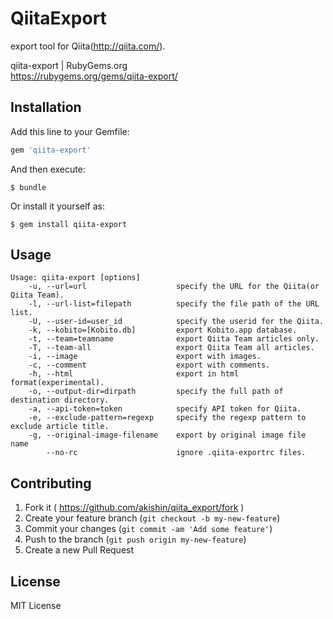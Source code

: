 # QiitaExport

export tool for Qiita(http://qiita.com/).

qiita-export | RubyGems.org  
https://rubygems.org/gems/qiita-export/

## Installation

Add this line to your Gemfile:

```ruby
gem 'qiita-export'
```

And then execute:

```
$ bundle
```

Or install it yourself as:

```
$ gem install qiita-export
```

## Usage

```
Usage: qiita-export [options]
    -u, --url=url                    specify the URL for the Qiita(or Qiita Team).
    -l, --url-list=filepath          specify the file path of the URL list.
    -U, --user-id=user_id            specify the userid for the Qiita.
    -k, --kobito=[Kobito.db]         export Kobito.app database.
    -t, --team=teamname              export Qiita Team articles only.
    -T, --team-all                   export Qiita Team all articles.
    -i, --image                      export with images.
    -c, --comment                    export with comments.
    -h, --html                       export in html format(experimental).
    -o, --output-dir=dirpath         specify the full path of destination directory.
    -a, --api-token=token            specify API token for Qiita.
    -e, --exclude-pattern=regexp     specify the regexp pattern to exclude article title.
    -g, --original-image-filename    export by original image file name
        --no-rc                      ignore .qiita-exportrc files.
```

## Contributing

1. Fork it ( https://github.com/akishin/qiita_export/fork )
2. Create your feature branch (`git checkout -b my-new-feature`)
3. Commit your changes (`git commit -am 'Add some feature'`)
4. Push to the branch (`git push origin my-new-feature`)
5. Create a new Pull Request

## License

MIT License

